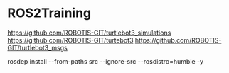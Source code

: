# ROS2Training

https://github.com/ROBOTIS-GIT/turtlebot3_simulations
https://github.com/ROBOTIS-GIT/turtebot3
https://github.com/ROBOTIS-GIT/turtlebot3_msgs


rosdep install --from-paths src --ignore-src --rosdistro=humble -y



